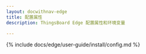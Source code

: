 ```yaml
---
layout: docwithnav-edge
title: 配置属性
description: ThingsBoard Edge 配置属性和环境变量

---
```


{% include docs/edge/user-guide/install/config.md %}